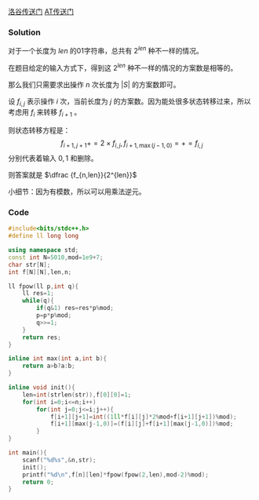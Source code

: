 [洛谷传送门](https://www.luogu.com.cn/problem/AT2022)	[AT传送门](https://www.luogu.com.cn/remoteJudgeRedirect/atcoder/2022)

### Solution

对于一个长度为 $len$ 的01字符串，总共有 $2^{len}$ 种不一样的情况。

在题目给定的输入方式下，得到这 $2^{len}$ 种不一样的情况的方案数是相等的。

那么我们只需要求出操作 $n$ 次长度为 $|S|$ 的方案数即可。

设 $f_{i,j}$ 表示操作 $i$ 次，当前长度为 $j$ 的方案数。因为能处很多状态转移过来，所以考虑用 $f_{i}$ 来转移 $f_{i+1}$ 。

则状态转移方程是：
$$
f_{i+1,j+1}+=2\times f_{i,j},f_{i+1,\max(j-1,0)}=+=f_{i,j}
$$
分别代表着输入 $0,1$ 和删除。

则答案就是 $\dfrac {f_{n,len}}{2^{len}}$ 

小细节：因为有模数，所以可以用乘法逆元。

### Code

```c++
#include<bits/stdc++.h>
#define ll long long

using namespace std;
const int N=5010,mod=1e9+7;
char str[N];
int f[N][N],len,n;

ll fpow(ll p,int q){
    ll res=1;
    while(q){
        if(q&1) res=res*p%mod;
        p=p*p%mod;
        q>>=1;
    }
    return res;
}

inline int max(int a,int b){
    return a>b?a:b;
}

inline void init(){
    len=int(strlen(str)),f[0][0]=1;
    for(int i=0;i<=n;i++)
        for(int j=0;j<=i;j++){
            f[i+1][j+1]=int((1ll*f[i][j]*2%mod+f[i+1][j+1])%mod);
            f[i+1][max(j-1,0)]=(f[i][j]+f[i+1][max(j-1,0)])%mod;
        }
}

int main(){
    scanf("%d%s",&n,str);
    init();
    printf("%d\n",f[n][len]*fpow(fpow(2,len),mod-2)%mod);
    return 0;
}
```

